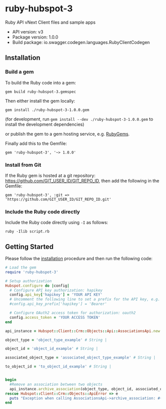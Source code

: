 # ruby-hubspot-3
Ruby API vNext Client files and sample apps

- API version: v3
- Package version: 1.0.0
- Build package: io.swagger.codegen.languages.RubyClientCodegen

## Installation

### Build a gem

To build the Ruby code into a gem:

```shell
gem build ruby-hubspot-3.gemspec
```

Then either install the gem locally:

```shell
gem install ./ruby-hubspot-3-1.0.0.gem
```
(for development, run `gem install --dev ./ruby-hubspot-3-1.0.0.gem` to install the development dependencies)

or publish the gem to a gem hosting service, e.g. [RubyGems](https://rubygems.org/).

Finally add this to the Gemfile:

    gem 'ruby-hubspot-3', '~> 1.0.0'

### Install from Git

If the Ruby gem is hosted at a git repository: https://github.com/GIT_USER_ID/GIT_REPO_ID, then add the following in the Gemfile:

    gem 'ruby-hubspot-3', :git => 'https://github.com/GIT_USER_ID/GIT_REPO_ID.git'

### Include the Ruby code directly

Include the Ruby code directly using `-I` as follows:

```shell
ruby -Ilib script.rb
```

## Getting Started

Please follow the [installation](#installation) procedure and then run the following code:
```ruby
# Load the gem
require 'ruby-hubspot-3'

# Setup authorization
Hubspot.configure do |config|
  # Configure API key authorization: hapikey
  config.api_key['hapikey'] = 'YOUR API KEY'
  # Uncomment the following line to set a prefix for the API key, e.g. 'Bearer' (defaults to nil)
  #config.api_key_prefix['hapikey'] = 'Bearer'

  # Configure OAuth2 access token for authorization: oauth2
  config.access_token = 'YOUR ACCESS TOKEN'
end

api_instance = Hubspot::Client::Crm::Objects::Api::AssociationsApi.new

object_type = 'object_type_example' # String | 

object_id = 'object_id_example' # String | 

associated_object_type = 'associated_object_type_example' # String | 

to_object_id = 'to_object_id_example' # String | 


begin
  #Remove an association between two objects
  api_instance.archive_association(object_type, object_id, associated_object_type, to_object_id)
rescue Hubspot::Client::Crm::Objects::ApiError => e
  puts "Exception when calling AssociationsApi->archive_association: #{e}"
end

```